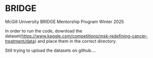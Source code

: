 # BRIDGE
McGill University BRIDGE Mentorship Program Winter 2025

In order to run the code, download the dataset(https://www.kaggle.com/competitions/msk-redefining-cancer-treatment/data) and place them in the correct directory. 

Still trying to upload the datasets on github....
